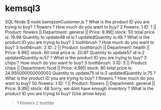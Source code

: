# kemsql3
SQL-Node
$ node bamazonCustomer.js
? What is the product ID you are trying to buy? 1 flowers
? How much do you want to buy? 2
flowers: 1
ID: 1 || Product: flowers || Department: general || Price: 9.99|| stock: 50
total price is: 19.98
Quantity to update48
id is:1
updatedQuantity is:48
? What is the product ID you are trying to buy? 2 toothbrush
? How much do you want to buy? 3
toothbrush: 2
ID: 2 || Product: toothbruch || Department: health || Price: 6.99|| stock: 60
total price is: 20.97
Quantity to update57
id is:2
updatedQuantity is:57
? What is the product ID you are trying to buy? 3 chips
? How much do you want to buy? 5
toothbrush: 3
ID: 3 || Product: chips || Department: food || Price: 4.99|| stock: 80
total price is: 24.950000000000003
Quantity to update75
id is:3
updatedQuantity is:75
? What is the product ID you are trying to buy? 1 flowers
? How much do you want to buy? 50
flowers: 1
ID: 1 || Product: flowers || Department: general || Price: 9.99|| stock: 48
Sorry, we dont have enough inventory
? What is the product ID you are trying to buy? (Use arrow keys)
> 1 flowers
  2 toothbr